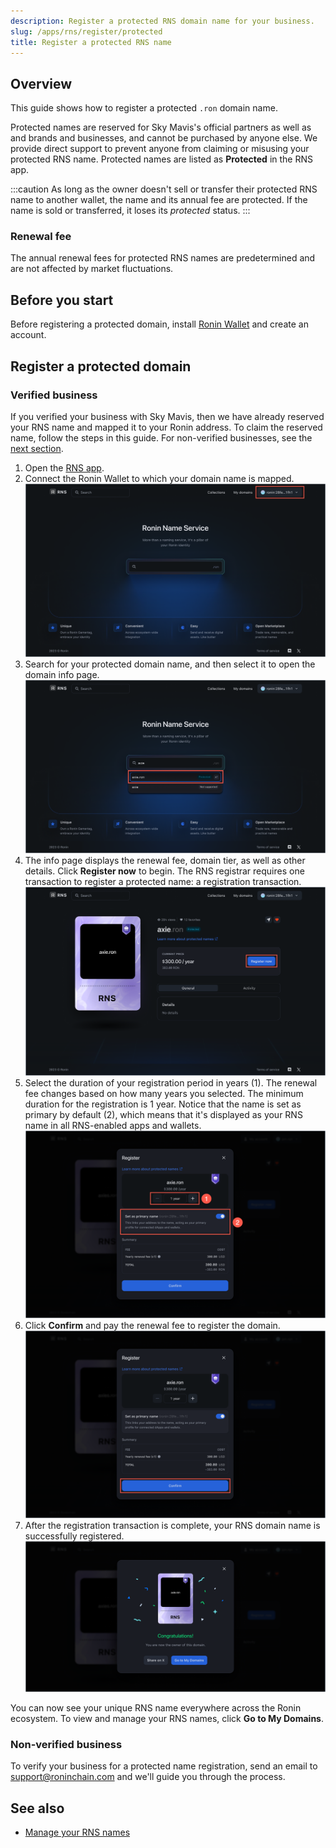 ```yaml
---
description: Register a protected RNS domain name for your business.
slug: /apps/rns/register/protected
title: Register a protected RNS name
---
```


## Overview

This guide shows how to register a protected `.ron` domain name.

Protected names are reserved for Sky Mavis's official partners as well as and brands and businesses, and cannot be purchased by anyone else. We provide direct support to prevent anyone from claiming or misusing your protected RNS name. Protected names are listed as **Protected** in the RNS app.

:::caution
As long as the owner doesn't sell or transfer their protected RNS name to another wallet, the name and its annual fee are protected. If the name is sold or transferred, it loses its *protected* status.
:::

### Renewal fee

The annual renewal fees for protected RNS names are predetermined and are not affected by market fluctuations.

## Before you start

Before registering a protected domain, install [Ronin Wallet](https://wallet.roninchain.com) and create an account.

## Register a protected domain

### Verified business

If you verified your business with Sky Mavis, then we have already reserved your RNS name and mapped it to your Ronin address. To claim the reserved name, follow the steps in this guide. For non-verified businesses, see the [next section](#non-verified-business).

1. Open the [RNS app](https://id.roninchain.com).
2. Connect the Ronin Wallet to which your domain name is mapped.
![connect-wallet](../../assets/protected/connect-wallet.png)
1. Search for your protected domain name, and then select it to open the domain info page.
![search](../../assets/protected/search.png)
1. The info page displays the renewal fee, domain tier, as well as other details. Click **Register now** to begin. The RNS registrar requires one transaction to register a protected name: a registration transaction.
![register](../../assets/protected/register.png)
1. Select the duration of your registration period in years (1). The renewal fee changes based on how many years you selected. The minimum duration for the registration is 1 year. Notice that the name is set as primary by default (2), which means that it's displayed as your RNS name in all RNS-enabled apps and wallets.
![review](../../assets/protected/review.png)
1. Click **Confirm** and pay the renewal fee to register the domain.
![confirm](../../assets/protected/confirm.png)
1. After the registration transaction is complete, your RNS domain name is successfully registered.
![success](../../assets/protected/success.png)

You can now see your unique RNS name everywhere across the Ronin ecosystem. To view and manage your RNS names, click **Go to My Domains**.

### Non-verified business

To verify your business for a protected name registration, send an email to [support@roninchain.com](mailto:support@roninchain.com) and we'll guide you through the process.

## See also

* [Manage your RNS names](./../../manage.md)
